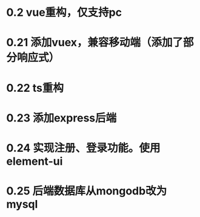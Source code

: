 # 0.2 vue重构，仅支持pc

# 0.21 添加vuex，兼容移动端（添加了部分响应式）

# 0.22 ts重构

# 0.23 添加express后端

# 0.24 实现注册、登录功能。使用element-ui

# 0.25 后端数据库从mongodb改为mysql
